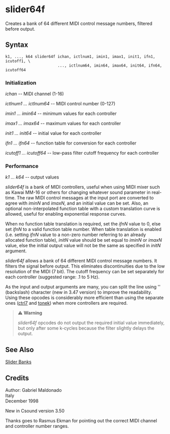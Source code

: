<!--
id:slider64f
category:Real-time MIDI:Slider Banks
-->
# slider64f
Creates a bank of 64 different MIDI control message numbers, filtered before output.

## Syntax
``` csound-orc
k1, ..., k64 slider64f ichan, ictlnum1, imin1, imax1, init1, ifn1, icutoff1, \
                       ..., ictlnum64, imin64, imax64, init64, ifn64, icutoff64
```

### Initialization

_ichan_ -- MIDI channel (1-16)

_ictlnum1 ... ictlnum64_ -- MIDI control number (0-127)

_imin1 ... imin64_ -- minimum values for each controller

_imax1 ... imax64_ -- maximum values for each controller

_init1 ... init64_ -- initial value for each controller

_ifn1 ... ifn64_ -- function table for conversion for each controller

_icutoff1 ... icutoff64_ -- low-pass filter cutoff frequency for each controller

### Performance

_k1 ... k64_ -- output values

_slider64f_ is a bank of MIDI controllers, useful when using MIDI mixer such as Kawai MM-16 or others for changing whatever sound parameter in real-time. The raw MIDI control messages at the input port are converted to agree with _iminN_ and _imaxN_,  and an initial value can be set. Also, an optional non-interpolated function table with a custom translation curve is allowed, useful for enabling exponential response curves.

When no function table translation is required, set the _ifnN_ value to 0, else set _ifnN_ to a valid function table number.  When table translation is enabled (i.e. setting _ifnN_ value to a non-zero number referring to an already allocated function table), _initN_ value should be set equal to _iminN_ or _imaxN_ value, else the initial output value will not be the same as specified in _initN_ argument.

_slider64f_ allows a bank of 64 different MIDI control message numbers. It filters the signal before output. This eliminates discontinuities due to the low resolution of the MIDI (7 bit). The cutoff frequency can be set separately for each controller (suggested range: .1 to 5 Hz).

As the input and output arguments are many, you can split the line using '\' (backslash) character (new in 3.47 version) to improve the readability. Using these opcodes is considerably more efficient than using the separate ones ([ctrl7](../../opcodes/ctrl7) and [tonek](../../opcodes/tonek)) when more controllers are required.

> :warning: **Warning**
>
> _slider64f_ opcodes do not output the required initial value immediately, but only after some k-cycles because the filter slightly delays the output.

## See Also

[Slider Banks](../../midi/sliderbk)

## Credits

Author: Gabriel Maldonado<br>
Italy<br>
December 1998<br>

New in Csound version 3.50

Thanks goes to Rasmus Ekman for pointing out the correct MIDI channel and controller number ranges.

